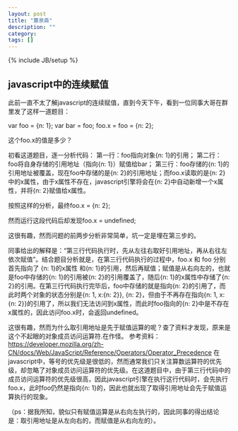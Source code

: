 ```yaml
---
layout: post
title: "蕙泉斋"
description: ""
category: 
tags: []
---
```

{% include JB/setup %}

## javascript中的连续赋值


此前一直不太了解javascript的连续赋值，直到今天下午，看到一位同事大哥在群里发了这样一道题目：

var foo = {n: 1};
var bar = foo;
foo.x = foo = {n: 2};

这个foo.x的值是多少？

初看这道题目，逐一分析代码：
第一行：foo指向对象{n: 1}的引用；
第二行：foo将自身存储的引用地址（指向{n: 1}）赋值给bar；
第三行：foo存储的{n: 1}的引用地址被覆盖，现在foo中存储的是{n: 2}的引用地址；而foo.x读取的是{n: 2}中的x属性，由于x属性不存在，javascript引擎将会在{n: 2}中自动新增一个x属性，并将{n: 2}赋值给x属性。

按照这样的分析，最终foo.x = {n: 2};

然而运行这段代码后却发现foo.x = undefined;

这很有趣，然而问题的前两步分析非常简单，坑一定是埋在第三步的。

同事给出的解释是：“第三行代码执行时，先从左往右取好引用地址，再从右往左依次赋值”。结合题目分析就是，在第三行代码执行的过程中，foo.x 和 foo 分别首先指向了 {n: 1}的x属性 和{n: 1}的引用，然后再赋值；赋值是从右向左的，也就是foo中存储的{n: 1}的引用被{n: 2}的引用覆盖了，随后{n: 1}的x属性中存储了{n: 2}的引用。在第三行代码执行完毕后，foo中存储的就是指向{n: 2}的引用了，而此时两个对象的状态分别是{n: 1, x:{n: 2}}, {n: 2}，但由于不再存在指向{n: 1, x:{n: 2}}的引用了，所以我们无法访问到x属性，而此时foo指向的{n: 2}中是不存在x属性的，因此访问foo.x时，会返回undefined。

这很有趣，然而为什么取引用地址是先于赋值运算的呢？查了资料才发现，原来是这个不起眼的对象成员访问运算符.在作怪。
参考资料：https://developer.mozilla.org/zh-CN/docs/Web/JavaScript/Reference/Operators/Operator_Precedence
在javascript中，等号的优先级是很低的，然而通常我们只关注算数运算符的优先级，却忽略了对象成员访问运算符的优先级。在这道题目中，由于第三行代码中的成员访问运算符的优先级很高，因此javascript引擎在执行这行代码时，会先执行foo.x，此时foo仍然是指向{n: 1}的，因此也就出现了取得引用地址会先于赋值运算执行的现象。

（ps：据我所知，貌似只有赋值运算是从右向左执行的，因此同事的得出结论是：取引用地址是从左向右的，而赋值是从右向左的）。

